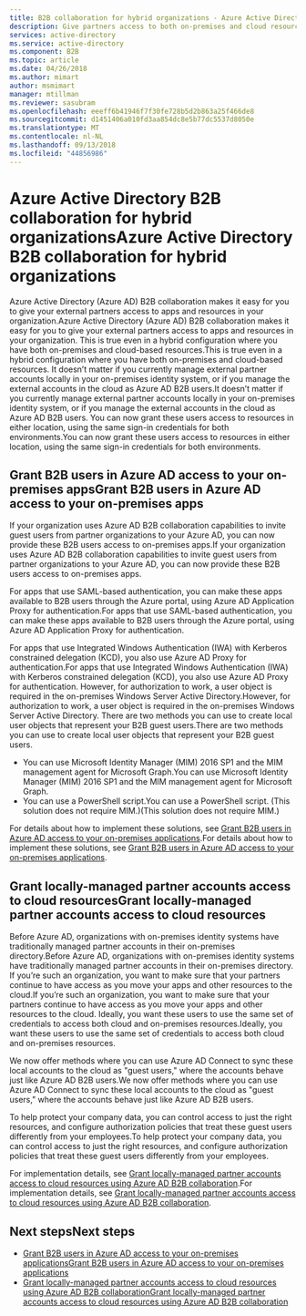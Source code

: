 ```yaml
---
title: B2B collaboration for hybrid organizations - Azure Active Directory | Microsoft Docs
description: Give partners access to both on-premises and cloud resources with Azure AD B2B collaboration.
services: active-directory
ms.service: active-directory
ms.component: B2B
ms.topic: article
ms.date: 04/26/2018
ms.author: mimart
author: msmimart
manager: mtillman
ms.reviewer: sasubram
ms.openlocfilehash: eeeff6b41946f7f30fe728b5d2b863a25f466de8
ms.sourcegitcommit: d1451406a010fd3aa854dc8e5b77dc5537d8050e
ms.translationtype: MT
ms.contentlocale: nl-NL
ms.lasthandoff: 09/13/2018
ms.locfileid: "44856986"
---
```

# <a name="azure-active-directory-b2b-collaboration-for-hybrid-organizations"></a><span data-ttu-id="53c3b-103">Azure Active Directory B2B collaboration for hybrid organizations</span><span class="sxs-lookup"><span data-stu-id="53c3b-103">Azure Active Directory B2B collaboration for hybrid organizations</span></span>

<span data-ttu-id="53c3b-104">Azure Active Directory (Azure AD) B2B collaboration makes it easy for you to give your external partners access to apps and resources in your organization.</span><span class="sxs-lookup"><span data-stu-id="53c3b-104">Azure Active Directory (Azure AD) B2B collaboration makes it easy for you to give your external partners access to apps and resources in your organization.</span></span> <span data-ttu-id="53c3b-105">This is true even in a hybrid configuration where you have both on-premises and cloud-based resources.</span><span class="sxs-lookup"><span data-stu-id="53c3b-105">This is true even in a hybrid configuration where you have both on-premises and cloud-based resources.</span></span> <span data-ttu-id="53c3b-106">It doesn’t matter if you currently manage external partner accounts locally in your on-premises identity system, or if you manage the external accounts in the cloud as Azure AD B2B users.</span><span class="sxs-lookup"><span data-stu-id="53c3b-106">It doesn’t matter if you currently manage external partner accounts locally in your on-premises identity system, or if you manage the external accounts in the cloud as Azure AD B2B users.</span></span> <span data-ttu-id="53c3b-107">You can now grant these users access to resources in either location, using the same sign-in credentials for both environments.</span><span class="sxs-lookup"><span data-stu-id="53c3b-107">You can now grant these users access to resources in either location, using the same sign-in credentials for both environments.</span></span>

## <a name="grant-b2b-users-in-azure-ad-access-to-your-on-premises-apps"></a><span data-ttu-id="53c3b-108">Grant B2B users in Azure AD access to your on-premises apps</span><span class="sxs-lookup"><span data-stu-id="53c3b-108">Grant B2B users in Azure AD access to your on-premises apps</span></span>

<span data-ttu-id="53c3b-109">If your organization uses Azure AD B2B collaboration capabilities to invite guest users from partner organizations to your Azure AD, you can now provide these B2B users access to on-premises apps.</span><span class="sxs-lookup"><span data-stu-id="53c3b-109">If your organization uses Azure AD B2B collaboration capabilities to invite guest users from partner organizations to your Azure AD, you can now provide these B2B users access to on-premises apps.</span></span>

<span data-ttu-id="53c3b-110">For apps that use SAML-based authentication, you can make these apps available to B2B users through the Azure portal, using Azure AD Application Proxy for authentication.</span><span class="sxs-lookup"><span data-stu-id="53c3b-110">For apps that use SAML-based authentication, you can make these apps available to B2B users through the Azure portal, using Azure AD Application Proxy for authentication.</span></span>

<span data-ttu-id="53c3b-111">For apps that use Integrated Windows Authentication (IWA) with Kerberos constrained delegation (KCD), you also use Azure AD Proxy for authentication.</span><span class="sxs-lookup"><span data-stu-id="53c3b-111">For apps that use Integrated Windows Authentication (IWA) with Kerberos constrained delegation (KCD), you also use Azure AD Proxy for authentication.</span></span> <span data-ttu-id="53c3b-112">However, for authorization to work, a user object is required in the on-premises Windows Server Active Directory.</span><span class="sxs-lookup"><span data-stu-id="53c3b-112">However, for authorization to work, a user object is required in the on-premises Windows Server Active Directory.</span></span> <span data-ttu-id="53c3b-113">There are two methods you can use to create local user objects that represent your B2B guest users.</span><span class="sxs-lookup"><span data-stu-id="53c3b-113">There are two methods you can use to create local user objects that represent your B2B guest users.</span></span>

- <span data-ttu-id="53c3b-114">You can use Microsoft Identity Manager (MIM) 2016 SP1 and the MIM management agent for Microsoft Graph.</span><span class="sxs-lookup"><span data-stu-id="53c3b-114">You can use Microsoft Identity Manager (MIM) 2016 SP1 and the MIM management agent for Microsoft Graph.</span></span>
- <span data-ttu-id="53c3b-115">You can use a PowerShell script.</span><span class="sxs-lookup"><span data-stu-id="53c3b-115">You can use a PowerShell script.</span></span> <span data-ttu-id="53c3b-116">(This solution does not require MIM.)</span><span class="sxs-lookup"><span data-stu-id="53c3b-116">(This solution does not require MIM.)</span></span>

<span data-ttu-id="53c3b-117">For details about how to implement these solutions, see [Grant B2B users in Azure AD access to your on-premises applications](hybrid-cloud-to-on-premises.md).</span><span class="sxs-lookup"><span data-stu-id="53c3b-117">For details about how to implement these solutions, see [Grant B2B users in Azure AD access to your on-premises applications](hybrid-cloud-to-on-premises.md).</span></span>

## <a name="grant-locally-managed-partner-accounts-access-to-cloud-resources"></a><span data-ttu-id="53c3b-118">Grant locally-managed partner accounts access to cloud resources</span><span class="sxs-lookup"><span data-stu-id="53c3b-118">Grant locally-managed partner accounts access to cloud resources</span></span>

<span data-ttu-id="53c3b-119">Before Azure AD, organizations with on-premises identity systems have traditionally managed partner accounts in their on-premises directory.</span><span class="sxs-lookup"><span data-stu-id="53c3b-119">Before Azure AD, organizations with on-premises identity systems have traditionally managed partner accounts in their on-premises directory.</span></span> <span data-ttu-id="53c3b-120">If you’re such an organization, you want to make sure that your partners continue to have access as you move your apps and other resources to the cloud.</span><span class="sxs-lookup"><span data-stu-id="53c3b-120">If you’re such an organization, you want to make sure that your partners continue to have access as you move your apps and other resources to the cloud.</span></span> <span data-ttu-id="53c3b-121">Ideally, you want these users to use the same set of credentials to access both cloud and on-premises resources.</span><span class="sxs-lookup"><span data-stu-id="53c3b-121">Ideally, you want these users to use the same set of credentials to access both cloud and on-premises resources.</span></span> 

<span data-ttu-id="53c3b-122">We now offer methods where you can use Azure AD Connect to sync these local accounts to the cloud as "guest users," where the accounts behave just like Azure AD B2B users.</span><span class="sxs-lookup"><span data-stu-id="53c3b-122">We now offer methods where you can use Azure AD Connect to sync these local accounts to the cloud as "guest users," where the accounts behave just like Azure AD B2B users.</span></span>

<span data-ttu-id="53c3b-123">To help protect your company data, you can control access to just the right resources, and configure authorization policies that treat these guest users differently from your employees.</span><span class="sxs-lookup"><span data-stu-id="53c3b-123">To help protect your company data, you can control access to just the right resources, and configure authorization policies that treat these guest users differently from your employees.</span></span>

<span data-ttu-id="53c3b-124">For implementation details, see [Grant locally-managed partner accounts access to cloud resources using Azure AD B2B collaboration](hybrid-on-premises-to-cloud.md).</span><span class="sxs-lookup"><span data-stu-id="53c3b-124">For implementation details, see [Grant locally-managed partner accounts access to cloud resources using Azure AD B2B collaboration](hybrid-on-premises-to-cloud.md).</span></span>
 
## <a name="next-steps"></a><span data-ttu-id="53c3b-125">Next steps</span><span class="sxs-lookup"><span data-stu-id="53c3b-125">Next steps</span></span>

- [<span data-ttu-id="53c3b-126">Grant B2B users in Azure AD access to your on-premises applications</span><span class="sxs-lookup"><span data-stu-id="53c3b-126">Grant B2B users in Azure AD access to your on-premises applications</span></span>](hybrid-cloud-to-on-premises.md)
- [<span data-ttu-id="53c3b-127">Grant locally-managed partner accounts access to cloud resources using Azure AD B2B collaboration</span><span class="sxs-lookup"><span data-stu-id="53c3b-127">Grant locally-managed partner accounts access to cloud resources using Azure AD B2B collaboration</span></span>](hybrid-on-premises-to-cloud.md)


